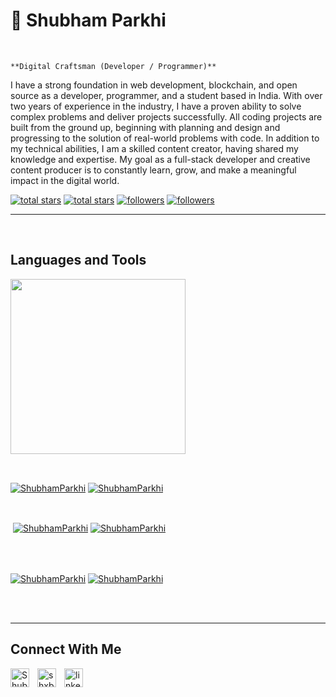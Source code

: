                

                    

<h1>🥁 Shubham Parkhi</h1>
<br /> 

                    
`**Digital Craftsman (Developer / Programmer)**`

                    

<p align="left">I have a strong foundation in web development, blockchain, and open source as a developer, programmer, and a student based in India. With over two years of experience in the industry, I have a proven ability to solve complex problems and deliver projects successfully. All coding projects are built from the ground up, beginning with planning and design and progressing to the solution of real-world problems with code. In addition to my technical abilities, I am a skilled content creator, having shared my knowledge and expertise. My goal as a full-stack developer and creative content producer is to constantly learn, grow, and make a meaningful impact in the digital world.</p>
<p align="left"> 
  <a href="https://github.com/ShubhamParkhi?tab=repositories&sort=stargazers#gh-light-mode-only">
    <img alt="total stars" title="Total stars on GitHub" src="https://custom-icon-badges.demolab.com/github/stars/ShubhamParkhi?color=3ea97d&style=for-the-badge&labelColor=40b682&logo=star#gh-light-mode-only"/></a>
  
  <a href="https://github.com/ShubhamParkhi?tab=repositories&sort=stargazers#gh-dark-mode-only">
    <img alt="total stars" title="Total stars on GitHub" src="https://custom-icon-badges.demolab.com/github/stars/ShubhamParkhi?color=655489&style=for-the-badge&labelColor=c691e9&logo=star#gh-dark-mode-only"/></a>
  
  <a href="https://github.com/ShubhamParkhi?tab=followers#gh-light-mode-only">
    <img alt="followers" title="Follow me on Github" src="https://custom-icon-badges.demolab.com/github/followers/ShubhamParkhi?color=2c4954&labelColor=2c3e50&style=for-the-badge&logo=person-add&label=Follow&logoColor=white#gh-light-mode-only"/></a>
    
  <a href="https://github.com/ShubhamParkhi?tab=followers#gh-dark-mode-only">
    <img alt="followers" title="Follow me on Github" src="https://custom-icon-badges.demolab.com/github/followers/ShubhamParkhi?color=dacc84&labelColor=f9e692&style=for-the-badge&logo=person-add&label=Follow&logoColor=white#gh-dark-mode-only"/></a>
</p>

---
<br />

                    

<h2>Languages and Tools</h2> 
<p align="left">
<img width="280px"  src="https://skillicons.dev/icons?i=html, css ,js, react.js, next.js, photoshop, after effects, premier pro&perline=9"  />
</p>
<br />

                    

<p><a href="https://github.com/ShubhamParkhi#gh-dark-mode-only" target="_blank"><img align="center" src="https://github-readme-stats.vercel.app/api/top-langs/?username=ShubhamParkhi&langs_count=6&show_icon=true&layout=compact&theme=nightowl#gh-dark-mode-only" alt="ShubhamParkhi" /></a>
  <a href="https://github.com/ShubhamParkhi#gh-light-mode-only" target="_blank"><img align="center" src="https://github-readme-stats.vercel.app/api/top-langs/?username=ShubhamParkhi&langs_count=6&show_icon=true&layout=compact&theme=vue#gh-light-mode-only" alt="ShubhamParkhi" /></a>
</p>

<br />

<p>&nbsp;<a href="https://github.com/ShubhamParkhi#gh-dark-mode-only" target="_blank"><img align="center" src="https://github-readme-stats.vercel.app/api?username=ShubhamParkhi&count_private=true&show_icons=true&theme=nightowl#gh-dark-mode-only" alt="ShubhamParkhi" /></a>
<a href="https://github.com/ShubhamParkhi#gh-light-mode-only" target="_blank"><img align="center" src="https://github-readme-stats.vercel.app/api?username=ShubhamParkhi&count_private=true&show_icons=true&theme=vue#gh-light-mode-only" alt="ShubhamParkhi" /></a>
</p> 
<br>
<br />

<p><a href="https://github.com/ShubhamParkhi#gh-dark-mode-only" target="_blank"><img align="center" src="https://streak-stats.demolab.com?user=ShubhamParkhi&theme=nightowl#gh-dark-mode-only" alt="ShubhamParkhi"/></a>
<a href="https://github.com/ShubhamParkhi#gh-light-mode-only" target="_blank"><img align="center" src="https://streak-stats.demolab.com?user=ShubhamParkhi&theme=vue#gh-light-mode-only" alt="ShubhamParkhi"/></a></p>
<br/>
<br />

---
                  
<h2>Connect With Me</h2> 
<p align="left">
<a href="https://twitter.com/ShubhamParkhi11" target="_blank"><img align="left" width="30px" style="padding-right:10px;" src="https://raw.githubusercontent.com/rahuldkjain/github-profile-readme-generator/master/src/images/icons/Social/twitter.svg" alt="ShubhamParkhi11" /></a>
<a href="https://instagram.com/shxbhamparkhi" target="_blank"><img align="left" width="30px" style="padding-right:10px" src="https://raw.githubusercontent.com/rahuldkjain/github-profile-readme-generator/master/src/images/icons/Social/instagram.svg" alt="shxbhamparkhi" /></a>
<a href="https://www.linkedin.com/in/shubhamparkhi/" target="_blank"><img align="left" alt="linkedin" width="30px" style="padding-right: 10px;" src="https://cdn.jsdelivr.net/gh/devicons/devicon/icons/linkedin/linkedin-original.svg" /></a>
</p>

